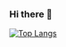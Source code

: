 ### Hi there 👋

[![Top Langs](https://github-readme-stats.vercel.app/api/top-langs/?username=cseongho)](https://github.com/anuraghazra/github-readme-stats)
<!--
**cseongho/cseongho** is a ✨ _special_ ✨ repository because its `README.md` (this file) appears on your GitHub profile.

Here are some ideas to get you started:

- 🔭 I’m currently working on ...
- 🌱 I’m currently learning ...
- 👯 I’m looking to collaborate on ...
- 🤔 I’m looking for help with ...
- 💬 Ask me about ...
- 📫 How to reach me: ...
- 😄 Pronouns: ...
- ⚡ Fun fact: ...
-->
